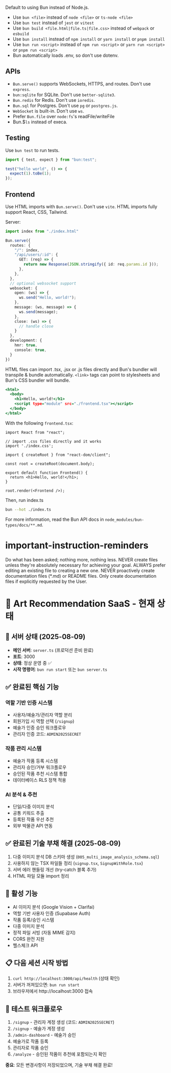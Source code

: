 Default to using Bun instead of Node.js.

- Use `bun <file>` instead of `node <file>` or `ts-node <file>`
- Use `bun test` instead of `jest` or `vitest`
- Use `bun build <file.html|file.ts|file.css>` instead of `webpack` or `esbuild`
- Use `bun install` instead of `npm install` or `yarn install` or `pnpm install`
- Use `bun run <script>` instead of `npm run <script>` or `yarn run <script>` or `pnpm run <script>`
- Bun automatically loads .env, so don't use dotenv.

## APIs

- `Bun.serve()` supports WebSockets, HTTPS, and routes. Don't use `express`.
- `bun:sqlite` for SQLite. Don't use `better-sqlite3`.
- `Bun.redis` for Redis. Don't use `ioredis`.
- `Bun.sql` for Postgres. Don't use `pg` or `postgres.js`.
- `WebSocket` is built-in. Don't use `ws`.
- Prefer `Bun.file` over `node:fs`'s readFile/writeFile
- Bun.$`ls` instead of execa.

## Testing

Use `bun test` to run tests.

```ts#index.test.ts
import { test, expect } from "bun:test";

test("hello world", () => {
  expect(1).toBe(1);
});
```

## Frontend

Use HTML imports with `Bun.serve()`. Don't use `vite`. HTML imports fully support React, CSS, Tailwind.

Server:

```ts#index.ts
import index from "./index.html"

Bun.serve({
  routes: {
    "/": index,
    "/api/users/:id": {
      GET: (req) => {
        return new Response(JSON.stringify({ id: req.params.id }));
      },
    },
  },
  // optional websocket support
  websocket: {
    open: (ws) => {
      ws.send("Hello, world!");
    },
    message: (ws, message) => {
      ws.send(message);
    },
    close: (ws) => {
      // handle close
    }
  },
  development: {
    hmr: true,
    console: true,
  }
})
```

HTML files can import .tsx, .jsx or .js files directly and Bun's bundler will transpile & bundle automatically. `<link>` tags can point to stylesheets and Bun's CSS bundler will bundle.

```html#index.html
<html>
  <body>
    <h1>Hello, world!</h1>
    <script type="module" src="./frontend.tsx"></script>
  </body>
</html>
```

With the following `frontend.tsx`:

```tsx#frontend.tsx
import React from "react";

// import .css files directly and it works
import './index.css';

import { createRoot } from "react-dom/client";

const root = createRoot(document.body);

export default function Frontend() {
  return <h1>Hello, world!</h1>;
}

root.render(<Frontend />);
```

Then, run index.ts

```sh
bun --hot ./index.ts
```

For more information, read the Bun API docs in `node_modules/bun-types/docs/**.md`.

# important-instruction-reminders
Do what has been asked; nothing more, nothing less.
NEVER create files unless they're absolutely necessary for achieving your goal.
ALWAYS prefer editing an existing file to creating a new one.
NEVER proactively create documentation files (*.md) or README files. Only create documentation files if explicitly requested by the User.

# 🎨 Art Recommendation SaaS - 현재 상태

## 🚀 서버 상태 (2025-08-09)
- **메인 서버**: `server.ts` (프로덕션 준비 완료)
- **포트**: 3000
- **상태**: 정상 운영 중 ✅
- **시작 명령어**: `bun run start` 또는 `bun server.ts`

## ✅ 완료된 핵심 기능
### 역할 기반 인증 시스템
- 사용자/예술가/관리자 역할 분리
- 회원가입 시 역할 선택 (`/signup`)
- 예술가 인증 승인 워크플로우
- 관리자 인증 코드: `ADMIN2025SECRET`

### 작품 관리 시스템  
- 예술가 작품 등록 시스템
- 관리자 승인/거부 워크플로우
- 승인된 작품 추천 시스템 통합
- 데이터베이스 RLS 정책 적용

### AI 분석 & 추천
- 단일/다중 이미지 분석
- 공통 키워드 추출
- 등록된 작품 우선 추천
- 외부 박물관 API 연동

## ✅ 완료된 기술 부채 해결 (2025-08-09)
1. 다중 이미지 분석 DB 스키마 생성 (`005_multi_image_analysis_schema.sql`)
2. 사용하지 않는 TSX 파일들 정리 (`signup.tsx`, `SignupWithRole.tsx`)
3. 서버 에러 핸들링 개선 (try-catch 블록 추가)
4. HTML 파일 모듈 import 정리

## 🔧 활성 기능
- AI 이미지 분석 (Google Vision + Clarifai)
- 역할 기반 사용자 인증 (Supabase Auth)
- 작품 등록/승인 시스템
- 다중 이미지 분석
- 정적 파일 서빙 (자동 MIME 감지)
- CORS 완전 지원
- 헬스체크 API

## 📋 다음 세션 시작 방법
1. `curl http://localhost:3000/api/health` (상태 확인)
2. 서버가 꺼져있으면: `bun run start`
3. 브라우저에서 http://localhost:3000 접속

## 🧪 테스트 워크플로우
1. `/signup` - 관리자 계정 생성 (코드: `ADMIN2025SECRET`)
2. `/signup` - 예술가 계정 생성  
3. `/admin-dashboard` - 예술가 승인
4. 예술가로 작품 등록
5. 관리자로 작품 승인
6. `/analyze` - 승인된 작품이 추천에 포함되는지 확인

**중요**: 모든 변경사항이 저장되었으며, 기술 부채 해결 완료!
